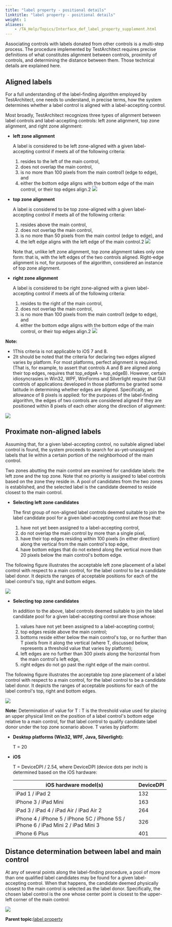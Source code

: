 ```yaml
--- 
title: "label property - positional details"
linktitle: "label property - positional details"
weight: 1
aliases: 
    - /TA_Help/Topics/Interface_def_label_property_supplement.html
---
```


Associating controls with labels donated from other controls is a multi-step process. The procedure implemented by TestArchitect requires precise definitions of what constitutes alignment between controls, proximity of controls, and determining the distance between them. Those technical details are explained here.

## Aligned labels

For a full understanding of the label-finding algorithm employed by TestArchitect, one needs to understand, in precise terms, how the system determines whether a label control is aligned with a label-accepting control.

Most broadly, TestArchitect recognizes three types of alignment between label controls and label-accepting controls: left zone alignment, top zone alignment, and right zone alignment:

-   **left zone alignment**

    A label is considered to be left zone-aligned with a given label-accepting control if meets all of the following criteria:

    1.  resides to the left of the main control,
    2.  does not overlap the main control,
    3.  is no more than 100 pixels from the main control1 \(edge to edge\), and
    4.  either the bottom edge aligns with the bottom edge of the main control, or their top edges align.2
    ![](/images//Images/prop_label.left_zone_alignments.png)


-   **top zone alignment**

    A label is considered to be top zone-aligned with a given label-accepting control if meets all of the following criteria:

    1.  resides above the main control,
    2.  does not overlap the main control,
    3.  is no more than 50 pixels from the main control \(edge to edge\), and
    4.  the left edge aligns with the left edge of the main control.2
    ![](/images//Images/prop_label.top_zone_alignment.png)

    Note that, unlike left zone alignment, top zone alignment takes only one form: that is, with the left edges of the two controls aligned. Right-edge alignment is not, for purposes of the algorithm, considered an instance of top zone alignment.


-   **right zone alignment**

    A label is considered to be right zone-aligned with a given label-accepting control if meets all of the following criteria:

    1.  resides to the right of the main control,
    2.  does not overlap the main control,
    3.  is no more than 100 pixels from the main control1 \(edge to edge\), and
    4.  either the bottom edge aligns with the bottom edge of the main control, or their top edges align.2
    ![](/images//Images/prop_label.right_zone_alignments.png)


**Note:**

-   1This criteria is not applicable to iOS 7 and 8.
-   2It should be noted that the criteria for declaring two edges aligned varies by platform. For most platforms, perfect alignment is required. \(That is, for example, to assert that controls A and B are aligned along their top edges, requires that top\_edgeA = top\_edgeB\). However, certain idiosyncrasies in Win32, WPF, WinForms and Silverlight require that GUI controls of applications developed in those platforms be granted some latitude in determining whether edges are aligned. Specifically, an allowance of 8 pixels is applied: for the purposes of the label-finding algorithm, the edges of two controls are considered aligned if they are positioned within 8 pixels of each other along the direction of alignment:

![](/images//Images/prop_label.special_case.alignment_margin.png)

## Proximate non-aligned labels

Assuming that, for a given label-accepting control, no suitable aligned label control is found, the system proceeds to search for as-yet-unassigned labels that lie within a certain portion of the neighborhood of the main control.

Two zones abutting the main control are examined for candidate labels: the left zone and the top zone. Note that no priority is assigned to label controls based on the zone they reside in. A pool of candidates from the two zones is established, and the selected label is the candidate deemed to reside closest to the main control.

-   **Selecting left zone candidates**

    The first group of non-aligned label controls deemed suitable to join the label candidate pool for a given label-accepting control are those that:

    1.  have not yet been assigned to a label-accepting control,
    2.  do not overlap the main control by more than a single pixel,
    3.  have their top edges residing within 100 pixels \(in either direction\) along the vertical from the main control's top edge,
    4.  have bottom edges that do not extend along the vertical more than 20 pixels below the main control's bottom edge.

The following figure illustrates the acceptable left zone placement of a label control with respect to a main control, for the label control to be a candidate label donor. It depicts the ranges of acceptable positions for each of the label control's top, right and bottom edges.

![](/images//Images/prop_label.left_zone_nonaligned_candidates.01.png)

-   **Selecting top zone candidates**

    In addition to the above, label controls deemed suitable to join the label candidate pool for a given label-accepting control are those whose:

    1.  values have not yet been assigned to a label-accepting control;
    2.  top edges reside above the main control;
    3.  bottoms reside either below the main control's top, or no further than T pixels from it along the vertical \(where T, discussed below, represents a threshold value that varies by platform\);
    4.  left edges are no further than 300 pixels along the horizontal from the main control's left edge,
    5.  right edges do not go past the right edge of the main control.

The following figure illustrates the acceptable top zone placement of a label control with respect to a main control, for the label control to be a candidate label donor. It depicts the ranges of acceptable positions for each of the label control's top, right and bottom edges.

![](/images//Images/prop_label.top_zone_nonaligned_candidates.png)

**Note:** Determination of value for T : T is the threshold value used for placing an upper physical limit on the position of a label control's bottom edge relative to a main control, for that label control to qualify candidate label donor under the top zone scenario above. T varies by platform:

-   **Desktop platforms \(Win32, WPF, Java, Silverlight\):**

    T = 20

-   **iOS**

    T = DeviceDPI / 2.54, where DeviceDPI \(device dots per inch\) is determined based on the iOS hardware:

    |iOS hardware model\(s\)|DeviceDPI|
    |-----------------------|---------|
    |iPad 1 / iPad 2|132|
    |iPhone 3 / iPad Mini|163|
    |iPad 3 / iPad 4 / iPad Air / iPad Air 2|264|
    |iPhone 4 / iPhone 5 / iPhone 5C / iPhone 5S / iPhone 6 / iPad Mini 2 / iPad Mini 3|326|
    |iPhone 6 Plus|401|


## Distance determination between label and main control

At any of several points along the label-finding procedure, a pool of more than one qualified label candidates may be found for a given label-accepting control. When that happens, the candidate deemed physically closest to the main control is selected as the label donor. Specifically, the chosen label control is the one whose center point is closest to the upper-left corner of the main control:

![](/images//Images/prop_label.proximity.png)

**Parent topic:**[label property](/TA_Help/Topics/Interface_def_label_property.html)

